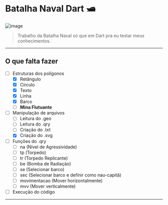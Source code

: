 # Batalha Naval Dart 🛥️

![image](https://user-images.githubusercontent.com/92150848/195022753-82b4f00a-f61b-4174-a232-c9f3b6bf56fa.png)
> Trabalho da Batalha Naval só que em Dart pra eu testar meus conhecimentos.

***

## O que falta fazer 

- [ ] Estruturas dos polígonos
  - [x] Retângulo
  - [x] Círculo
  - [x] Texto
  - [x] Linha
  - [x] Barco
  - [ ] **Mina Flutuante**
- [ ] Manipulação de arquivos
  - [ ] Leitura do .geo
  - [ ] Leitura do .qry
  - [ ] Criação do .txt
  - [x] Criação do .svg
- [ ] Funções do .qry
  - [ ] na (Nível de Agressividade)
  - [ ] tp (Torpedo)
  - [ ] tr (Torpedo Replicante)
  - [ ] be (Bomba de Radiação)
  - [ ] se (Selecionar barco)
  - [ ] sec (Selecionar barco e definir como nau-capitã)
  - [ ] movimentacao (Mover horizontalmente)
  - [ ] mvv (Mover verticalmente)
- [ ] Execução do código
  
***

